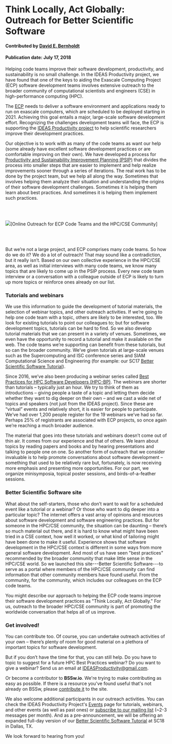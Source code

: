 # Think Locally, Act Globally: Outreach for Better Scientific Software

#### Contributed by [David E. Bernholdt](https://github.com/bernhold "David E. Bernholdt GitHub Profile")

#### Publication date: July 17, 2018

Helping code teams improve their software development, productivity, and sustainability is no small challenge. In the IDEAS Productivity project, we have found that one of the keys to aiding the Exascale Computing Project (ECP) software development teams involves extensive outreach to the broader community of computational scientists and engineers (CSE) in high-performance computing (HPC).

The [ECP](https://exascaleproject.org) needs to deliver a software environment and applications ready to run on exascale computers, which are scheduled to be deployed starting in 2021. Achieving this goal entails a major, large-scale software development effort.  Recognizing the challenges development teams will face, the ECP is supporting the [IDEAS Productivity project](https://ideas-productivity.org) to help scientific researchers improve their development practices.

Our objective is to work with as many of the code teams as want our help (some already have excellent software development practices or are comfortable improving on their own).  We have developed a process for [Productivity and Sustainability Improvement Planning (PSIP)](https://bssw.io/resources/planning-for-better-software-psip-tools) that divides the process into smaller steps that are easier to implement and help realize improvements sooner through a series of iterations. The real work has to be done by the project team, but we help all along the way.  Sometimes that involves helping them analyze their situation and understanding the origins of their software development challenges.  Sometimes it is helping them learn about best practices.  And sometimes it is helping them implement such practices.

<br>
<br>

<img src='https://github.com/betterscientificsoftware/images/raw/master/Blog_OutreachForBSSw_1250_767.png' class='page' />[Online Outreach for ECP Code Teams and the HPC/CSE Community]

<br>
<br>

But we’re not a large project, and ECP comprises many code teams.  So how do we do it? We do a lot of outreach! That may sound like a contradiction, but it really isn’t.  Based on our own collective experience in the HPC/CSE area, as well as initial interviews with many code teams, we know many topics that are likely to come up in the PSIP process.  Every new code team interview or a conversation with a colleague outside of ECP is likely to turn up more topics or reinforce ones already on our list.  

### Tutorials and webinars
We use this information to guide the development of tutorial materials, the selection of webinar topics, and other outreach activities.  If we’re going to help one code team with a topic, others are likely to be interested, too.  We look for existing tutorials to point our colleagues to; but for software development topics, tutorials can be hard to find. So we also develop tutorial materials that we can present in a variety of venues.  Sometimes, we even have the opportunity to record a tutorial and make it available on the web.  The code teams we’re supporting can benefit from these tutorials, but so can the broader community.  We’ve given tutorials at large-scale venues such as the Supercomputing and ISC conference series and SIAM Computational Science and Engineering (for example: our SC17 [Better Scientific Software Tutorial](https://bssw.io/events/better-scientific-software-sc17-tutorial)).

Since 2016, we’ve also been producing a webinar series called [Best Practices for HPC Software Developers (HPC-BP)](https://ideas-productivity.org/events/hpc-best-practices-webinars/).  The webinars are shorter than tutorials – typically just an hour.  We try to think of them as introductions – giving people a taste of a topic and letting them decide whether they want to dig deeper on their own – and we cast a wide net of topics and speakers (not just from the IDEAS project).  Since these are “virtual” events and relatively short, it is easier for people to participate.  We’ve had over 1,200 people register for the 19 webinars we’ve had so far.  Perhaps 25% of registrants are associated with ECP projects, so once again we’re reaching a much broader audience.

The material that goes into these tutorials and webinars doesn’t come out of thin air.  It comes from our experience and that of others.  We learn about topics by reading papers and books and by hearing presentations and talking to people one on one.  So another form of outreach that we consider invaluable is to help promote conversations about software development – something that used to be relatively rare but, fortunately, is now receiving more emphasis and presenting more opportunities.  For our part, we organize minisymposia, topical poster sessions, and birds-of-a-feather sessions.

### Better Scientific Software site

What about the self-starters, those who don’t want to wait for a scheduled event like a tutorial or a webinar?  Or those who want to dig deeper into a particular topic?  The internet offers a vast array of opinions and resources about software development and software engineering practices.  But for someone in the HPC/CSE community, the situation can be daunting – there’s so much material out there, and it is hard to know what might have been tried in a CSE context, how well it worked, or what kind of tailoring might have been done to make it useful.  Experience shows that software development in the HPC/CSE context is different in some ways from more general software development.  And most of us have seen "best practices" recommended by the broader community that make little sense in the HPC/CSE world.  So we launched this site---Better Scientific Software---to serve as a portal where members of the HPC/CSE community can find information that other community members have found useful.  From the community, for the community, which includes our colleagues on the ECP code teams.

You might describe our approach to helping the ECP code teams improve their software development practices as "Think Locally, Act Globally."  For us, outreach to the broader HPC/CSE community is part of promoting the worldwide conversation that helps all of us improve.

### Get involved!

You can contribute too.  Of course, you can undertake outreach activities of your own – there’s plenty of room for good material on a plethora of important topics for software development.  

But if you don’t have the time for that, you can still help.  Do you have to topic to suggest for a future HPC Best Practices webinar?  Do you want to give a webinar?  Send us an email at <IDEASProductivity@gmail.com>.  

Or become a contributor to **BSSw.io**. We're trying to make contributing as easy as possible.  If there is a resource you've found useful that's not already on BSSw, please [contribute it](https://bssw.io/contributes/new) to the site.  

We also welcome additional participants in our outreach activities. You can check the IDEAS Productivity Project's [Events]( https://ideas-productivity.org/events/) page for tutorials, webinars, and other events (as well as past ones) or [subscribe to our mailing list](http://eepurl.com/cQCyJ5) (~2-3 messages per month).  And as a pre-announcement, we will be offering an expanded full-day version of our [Better Scientific Software Tutorial](https://bssw.io/events/better-scientific-software-sc17-tutorial) at SC18 in Dallas, TX.

We look forward to hearing from you!


<!---
Publish: yes 
RSS update: 2018-07-17
Categories: skills
Topics: Personal productivity and sustainability
Tags: bssw-blog-article
Level: 2
Prerequisites: defaults
Aggregate: none
--->
